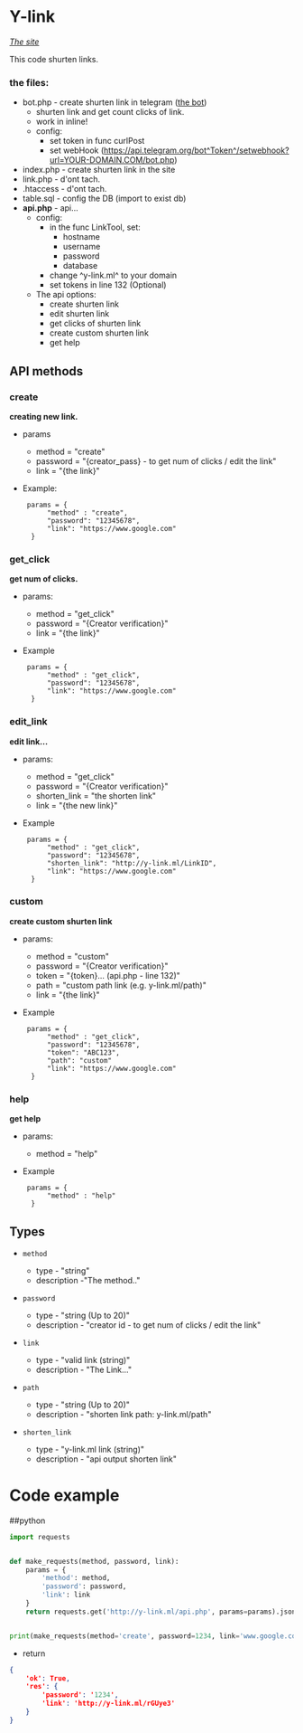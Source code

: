 # Y-link
*[The site](http://y-link.ml)*

This code shurten links.

### the files:
* bot.php - create shurten link in telegram ([the bot](https://t.me/YLINKBot)) 
    * shurten link and get count clicks of link.
    * work in inline!
    * config:
        * set token in func curlPost
        * set webHook (https://api.telegram.org/bot^Token^/setwebhook?url=YOUR-DOMAIN.COM/bot.php)
* index.php - create shurten link in the site
* link.php  - d'ont tach.
* .htaccess - d'ont tach.
* table.sql - config the DB (import to exist db)
* **api.php** - api...
    * config:
        * in the func LinkTool, set:
            * hostname
            * username
            * password
            * database
        * change ^y-link.ml^ to your domain
        * set tokens in line 132 (Optional) 
    * The api options:
        * create shurten link
        * edit shurten link
        * get clicks of shurten link
        * create custom shurten link
        * get help

## API methods

### create 
**creating new link.**

- params
    * method    = "create"
    * password  = "{creator_pass} - to get num of clicks / edit the link"
    * link      = "{the link}"

- Example:

       params = {
		    "method" : "create",
            "password": "12345678",
            "link": "https://www.google.com"
		}
  
### get_click
**get num of clicks.**

- params:
  * method = "get_click"
  * password = "{Creator verification}"
  * link  = "{the link}"

- Example

       params = {
		    "method" : "get_click",
            "password": "12345678",
            "link": "https://www.google.com"
		}

### edit_link
**edit link...**

- params:
  * method = "get_click"
  * password = "{Creator verification}"
  * shorten_link = "the shorten link"
  * link  = "{the new link}"

- Example

       params = {
		    "method" : "get_click",
            "password": "12345678",
            "shorten_link": "http://y-link.ml/LinkID",
            "link": "https://www.google.com"
		}

### custom
**create custom shurten link**

- params:
  * method = "custom"
  * password = "{Creator verification}"
  * token = "{token}... (api.php - line 132)"
  * path = "custom path link (e.g. y-link.ml/path)"
  * link  = "{the link}"

- Example

       params = {
		    "method" : "get_click",
            "password": "12345678",
            "token": "ABC123",
            "path": "custom"
            "link": "https://www.google.com"
		}

### help
**get help**

- params:
  * method = "help"

- Example

       params = {
		    "method" : "help"
		}

## Types

* `method` 
    - type -  "string"
    - description -"The method.."

* `password`
     - type	- "string (Up to 20)"
     - description - "creator id - to get num of clicks / edit the link"

* `link`
    - type - "valid link (string)"
    - description - "The Link..."

* `path` 
    - type - "string (Up to 20)"
    - description - "shorten link path: y-link.ml/path"

* `shorten_link`
    - type - "y-link.ml link (string)"
    - description - "api output shorten link"


# Code example
##python

```python
import requests


def make_requests(method, password, link):
    params = {
        'method': method,
        'password': password,
        'link': link
    }
    return requests.get('http://y-link.ml/api.php', params=params).json()


print(make_requests(method='create', password=1234, link='www.google.com'))

```
- return
```json
{
    'ok': True,
    'res': {
        'password': '1234', 
        'link': 'http://y-link.ml/rGUye3'
    }
}
```